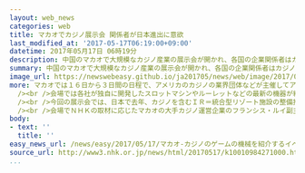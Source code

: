 ```yaml
---
layout: web_news
categories: web
title: マカオでカジノ展示会 関係者が日本進出に意欲
last_modified_at: '2017-05-17T06:19:00+09:00'
datetime: 2017年05月17日 06時19分
description: 中国のマカオで大規模なカジノ産業の展示会が開かれ、各国の企業関係者はカジノを含むＩＲ＝統合型リゾート施設の整備推進法が成立した日本は「最後のフロンティアだ」などとして進出に意欲を示しました。
summary: 中国のマカオで大規模なカジノ産業の展示会が開かれ、各国の企業関係者はカジノを含むＩＲ＝統合型リゾート施設の整備推進法が成立した日本は「最後のフロンティアだ」などとして進出に意欲を示しました。
image_url: https://newswebeasy.github.io/ja201705/news/web/image/2017/05/17/k10010984271000.jpg
more: マカオでは１６日から３日間の日程で、アメリカのカジノの業界団体などが主催してアジア最大級のカジノ産業の展示会が開かれ、欧米やアジアなどからおよそ１８０社が出展しました。<br
  /><br />会場では各社が独自に開発したスロットマシンやルーレットなどの最新の機器が紹介されたほか、賭け金や客の人数などのデータを瞬時に分析して効率的な運営に生かすシステムを売り込む企業もありました。<br
  /><br />今回の展示会では、日本で去年、カジノを含むＩＲ＝統合型リゾート施設の整備推進法が成立したことから、日本をテーマに討論会も行われ、各国の企業関係者からは「日本は世界のカジノ産業の中で最後のフロンティアだ」などといった期待の声が上がっていました。<br
  /><br />会場でＮＨＫの取材に応じたマカオの大手カジノ運営企業のフランシス・ルイ副主席は、日本ではギャンブル依存症などの懸念があることを踏まえ、「われわれには問題を最小化する制度や機器、方法がある。日本の文化と国際的な感覚を組み合わせ、１＋１が３になるような施設を作ることができる」と述べて、進出に意欲を示していました。
body:
- text: ''
  title: ''
easy_news_url: /news/easy/2017/05/17/マカオ-カジノのゲームの機械を紹介するイベント/
source_url: http://www3.nhk.or.jp/news/html/20170517/k10010984271000.html
...
```

